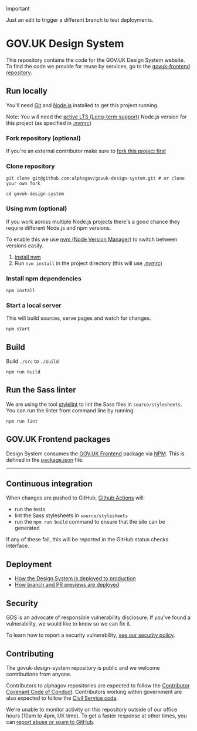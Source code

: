 > [!IMPORTANT]
> Just an edit to trigger a different branch to test deployments.

# GOV.UK Design System

This repository contains the code for the GOV.UK Design System website. To find the code we provide for reuse by services, go to the [govuk-frontend repository](https://github.com/alphagov/govuk-frontend).

## Run locally

You'll need [Git](https://help.github.com/articles/set-up-git/) and [Node.js](https://nodejs.org/en/) installed to get this project running.

Note: You will need the [active LTS (Long-term support)](https://github.com/nodejs/Release#release-schedule) Node.js version for this project (as specified in [.nvmrc](./.nvmrc))

### Fork repository (optional)

If you're an external contributor make sure to [fork this project first](https://help.github.com/articles/fork-a-repo/)

### Clone repository

```shell
git clone git@github.com:alphagov/govuk-design-system.git # or clone your own fork

cd govuk-design-system
```

### Using nvm (optional)

If you work across multiple Node.js projects there's a good chance they require different Node.js and npm versions.

To enable this we use [nvm (Node Version Manager)](https://github.com/creationix/nvm) to switch between versions easily.

1. [install nvm](https://github.com/creationix/nvm#installation)
2. Run `nvm install` in the project directory (this will use [.nvmrc](./.nvmrc))

### Install npm dependencies

```shell
npm install
```

### Start a local server

This will build sources, serve pages and watch for changes.

```shell
npm start
```

## Build

Build `./src` to `./build`

```shell
npm run build
```

## Run the Sass linter

We are using the tool [stylelint][stylelint] to lint the Sass files in
`source/stylesheets`. You can run the linter from command line by running:

```shell
npm run lint
```

[stylelint]: https://github.com/stylelint/stylelint

## GOV.UK Frontend packages

Design System consumes the [GOV.UK Frontend](https://github.com/alphagov/govuk-frontend) package via [NPM](https://www.npmjs.com/).
This is defined in the [package.json](package.json) file.

---

## Continuous integration

When changes are pushed to GitHub, [Github Actions][github-actions] will:

- run the tests
- lint the Sass stylesheets in `source/stylesheets`
- run the `npm run build` command to ensure that the site can be generated

If any of these fail, this will be reported in the GitHub status checks
interface.

[github-actions]: https://github.com/alphagov/govuk-design-system/actions

## Deployment

- [How the Design System is deployed to production](docs/deployment/production.md)
- [How branch and PR previews are deployed](docs/deployment/previews.md)

## Security

GDS is an advocate of responsible vulnerability disclosure. If you’ve found a vulnerability, we would like to know so we can fix it.

To learn how to report a security vulnerability, [see our security policy](https://github.com/alphagov/govuk-design-system/security/policy).

## Contributing

The govuk-design-system repository is public and we welcome contributions from anyone.

Contributors to alphagov repositories are expected to follow the [Contributor Covenant Code of Conduct](https://github.com/alphagov/.github/blob/main/CODE_OF_CONDUCT.md#contributor-covenant-code-of-conduct). Contributors working within government are also expected to follow the [Civil Service code](https://www.gov.uk/government/publications/civil-service-code/the-civil-service-code).

We're unable to monitor activity on this repository outside of our office hours (10am to 4pm, UK time). To get a faster response at other times, you can [report abuse or spam to GitHub](https://docs.github.com/en/communities/maintaining-your-safety-on-github/reporting-abuse-or-spam).
